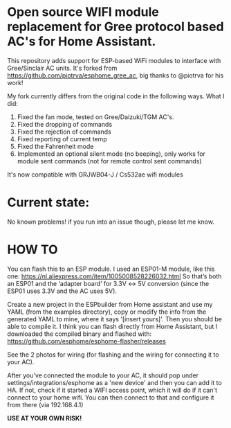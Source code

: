 # Open source WIFI module replacement for Gree protocol based AC's for Home Assistant.
This repository adds support for ESP-based WiFi modules to interface with Gree/Sinclair AC units.
It's forked from https://github.com/piotrva/esphome_gree_ac, big thanks to @piotrva for his work!

My fork currently differs from the original code in the following ways. What I did:

1) Fixed the fan mode, tested on Gree/Daizuki/TGM AC's.
2) Fixed the dropping of commands
3) Fixed the rejection of commands
4) Fixed reporting of current temp
5) Fixed the Fahrenheit mode
6) Implemented an optional silent mode (no beeping), only works for module sent commands (not for
   remote control sent commands)
   
It's now compatible with GRJWB04-J / Cs532ae wifi modules

# Current state:
No known problems! if you run into an issue though, please let me know.

# HOW TO 
You can flash this to an ESP module. I used an ESP01-M module, like this one:
https://nl.aliexpress.com/item/1005008528226032.html
So that’s both an ESP01 and the ‘adapter board’ for 3.3V ↔ 5V conversion (since the ESP01 uses 3.3V and the AC uses 5V).


Create a new project in the ESPbuilder from Home assistant and use my YAML (from the examples directory), copy or modify the info from the generated YAML to mine, where it says '[insert yours]'.
Then you should be able to compile it. I think you can flash directly from Home Assistant,
but I downloaded the compiled binary and flashed with: https://github.com/esphome/esphome-flasher/releases

See the 2 photos for wiring (for flashing and the wiring for connecting it to your AC).

After you've connected the module to your AC, it should pop under settings/integrations/esphome as a 'new device' and then you can add it to HA. If not, check if it started a WIFI access point, which it will do if it can't connect to your home wifi. You can then connect to that and configure it from there (via 192.168.4.1)

**USE AT YOUR OWN RISK!**
